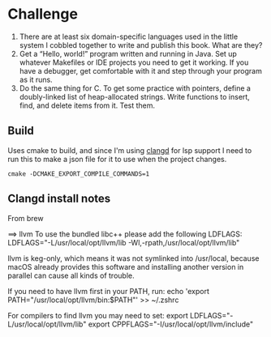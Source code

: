 # Challenge

1. There are at least six domain-specific languages used in the little system I cobbled together to write and publish this book. What are they?
2. Get a “Hello, world!” program written and running in Java. Set up whatever Makefiles or IDE projects you need to get it working. If you have a debugger, get comfortable with it and step through your program as it runs.
3. Do the same thing for C. To get some practice with pointers, define a doubly-linked list of heap-allocated strings. Write functions to insert, find, and delete items from it. Test them.

## Build

Uses cmake to build, and since I'm using [clangd]() for lsp support I need to run this to make a json file for it to use when the project changes.

```
cmake -DCMAKE_EXPORT_COMPILE_COMMANDS=1
```

## Clangd install notes

From brew

==> llvm
To use the bundled libc++ please add the following LDFLAGS:
  LDFLAGS="-L/usr/local/opt/llvm/lib -Wl,-rpath,/usr/local/opt/llvm/lib"

llvm is keg-only, which means it was not symlinked into /usr/local,
because macOS already provides this software and installing another version in
parallel can cause all kinds of trouble.

If you need to have llvm first in your PATH, run:
  echo 'export PATH="/usr/local/opt/llvm/bin:$PATH"' >> ~/.zshrc

For compilers to find llvm you may need to set:
  export LDFLAGS="-L/usr/local/opt/llvm/lib"
  export CPPFLAGS="-I/usr/local/opt/llvm/include"
